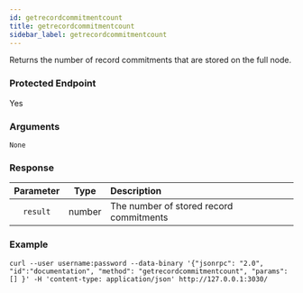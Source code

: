 ```yaml
---
id: getrecordcommitmentcount
title: getrecordcommitmentcount
sidebar_label: getrecordcommitmentcount
---
```


Returns the number of record commitments that are stored on the full node.

### Protected Endpoint

Yes

### Arguments

`None`

### Response

| Parameter |  Type  |               Description               |
|:---------:|:------:|:--------------------------------------- |
| `result`  | number | The number of stored record commitments |

### Example
```ignore
curl --user username:password --data-binary '{"jsonrpc": "2.0", "id":"documentation", "method": "getrecordcommitmentcount", "params": [] }' -H 'content-type: application/json' http://127.0.0.1:3030/ 
```
